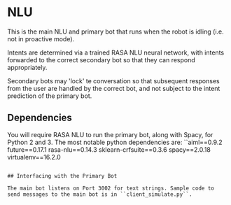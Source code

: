 # NLU

This is the main NLU and primary bot that runs when the robot is idling (i.e. not in proactive mode).

Intents are determined via a trained RASA NLU neural network, with intents forwarded to the correct secondary bot so that they can respond appropriately.

Secondary bots may 'lock' te conversation so that subsequent responses from the user are handled by the correct bot, and not subject to the intent prediction of the primary bot.

## Dependencies

You will require RASA NLU to run the primary bot, along with Spacy, for Python 2 and 3. The most notable python dependencies are:
``aiml==0.9.2
future==0.17.1
rasa-nlu==0.14.3
sklearn-crfsuite==0.3.6
spacy==2.0.18
virtualenv==16.2.0
```

## Interfacing with the Primary Bot

The main bot listens on Port 3002 for text strings. Sample code to send messages to the main bot is in ``client_simulate.py``.
